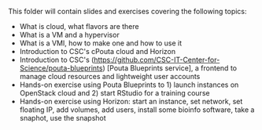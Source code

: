 This folder will contain slides and exercises covering the following topics:
- What is cloud, what flavors are there
- What is a VM and a hypervisor
- What is a VMI, how to make one and how to use it
- Introduction to CSC's cPouta cloud and Horizon
- Introduction to CSC's (https://github.com/CSC-IT-Center-for-Science/pouta-blueprints) [Pouta Blueprints service], a frontend to manage cloud resources and lightweight user accounts
- Hands-on exercise using Pouta Blueprints to 1) launch instances on OpenStack cloud and 2) start RStudio for a training course
- Hands-on exercise using Horizon: start an instance, set network, set floating IP, add volumes, add users, install some bioinfo software, take a snaphot, use the snapshot

